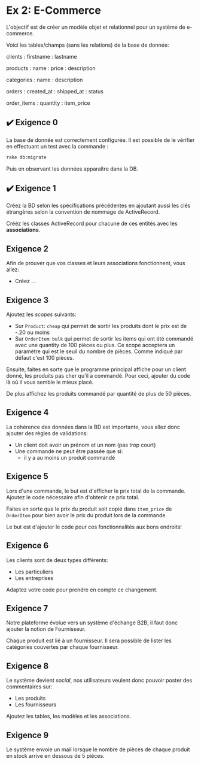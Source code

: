 Ex 2: E-Commerce
================

L'objectif est de créer un modèle objet et relationnel pour un système de e-commerce.

Voici les tables/champs (sans les relations) de la base de donnée:

clients
:   firstname
:   lastname

products
:   name
:   price
:   description

categories
:   name
:   description

orders
:   created_at
:   shipped_at
:   status

order_items
:   quantity
:   item_price

:heavy_check_mark: Exigence 0   
----------
La base de donnée est correctement configurée. 
Il est possible de le vérifier en effectuant un test avec la commande :
```cmd
rake db:migrate
```
Puis en observant les données apparaître dans la DB.

:heavy_check_mark: Exigence 1
----------

Créez la BD selon les spécifications précédentes en ajoutant aussi les clés étrangères selon la convention de
nommage de ActiveRecord.

Crééz les classes ActiveRecord pour chacune de ces entités avec les **associations**.


Exigence 2
----------

Afin de prouver que vos classes et leurs associations fonctionnent, vous allez:

  - Créez ...


Exigence 3
----------

Ajoutez les *scopes* suivants:

  - Sur `Product`: `cheap` qui permet de sortir les produits dont le prix est de -.20 ou moins
  - Sur `OrderItem`: `bulk` qui permet de sortir les items qui ont été commandé avec une quantity
    de 100 pièces ou plus. Ce scope acceptera un paramètre qui est le seuil du nombre de pièces.
    Comme indiqué par défaut c'est 100 pièces.

Ensuite, faites en sorte que le programme principal affiche pour un client donné, les produits
pas cher qu'il a commandé.
Pour ceci, ajouter du code là où il vous semble le mieux placé.

De plus affichez les produits commandé par quantité de plus de 50 pièces.

Exigence 4
----------

La cohérence des données dans la BD est importante, vous allez donc ajouter des règles
de validations:

  - Un client doit avoir un prénom et un nom (pas trop court)
  - Une commande ne peut être passée que si:
    - il y a au moins un produit commandé

Exigence 5
----------

Lors d'une commande, le but est d'afficher le prix total de la commande.
Ajoutez le code nécessaire afin d'obtenir ce prix total.

Faites en sorte que le prix du produit soit copié dans `item_price` de `OrderItem` pour bien avoir
le prix du produit lors de la commande.

Le but est d'ajouter le code pour ces fonctionnalités aux bons endroits!


Exigence 6
----------

Les clients sont de deux types différents:

  - Les particuliers
  - Les entreprises

Adaptez votre code pour prendre en compte ce changement.


Exigence 7
----------

Notre plateforme évolue vers un système d'échange B2B, il faut donc ajouter
la notion de Fournisseur.

Chaque produit est lié à un fournisseur.
Il sera possible de lister les catégories couvertes par chaque fournisseur.


Exigence 8
----------

Le système devient *social*, nos utilisateurs veulent donc pouvoir poster
des commentaires sur:

  - Les produits
  - Les fournisseurs

Ajoutez les tables, les modèles et les associations.


Exigence 9
----------

Le système envoie un mail lorsque le nombre de pièces de chaque produit en stock arrive en dessous de 5 pièces.

